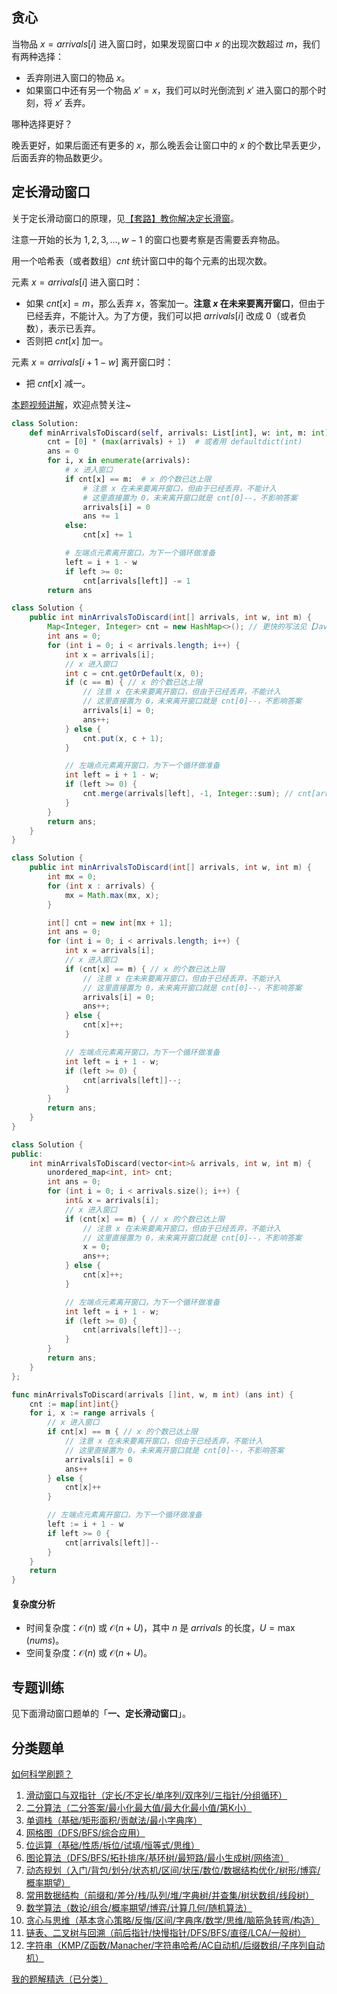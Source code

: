 ## 贪心

当物品 $x = \textit{arrivals}[i]$ 进入窗口时，如果发现窗口中 $x$ 的出现次数超过 $m$，我们有两种选择：

- 丢弃刚进入窗口的物品 $x$。
- 如果窗口中还有另一个物品 $x'=x$，我们可以时光倒流到 $x'$ 进入窗口的那个时刻，将 $x'$ 丢弃。

哪种选择更好？

晚丢更好，如果后面还有更多的 $x$，那么晚丢会让窗口中的 $x$ 的个数比早丢更少，后面丢弃的物品数更少。

## 定长滑动窗口

关于定长滑动窗口的原理，见[【套路】教你解决定长滑窗](https://leetcode.cn/problems/maximum-number-of-vowels-in-a-substring-of-given-length/solutions/2809359/tao-lu-jiao-ni-jie-jue-ding-chang-hua-ch-fzfo/)。

注意一开始的长为 $1,2,3,\dots,w-1$ 的窗口也要考察是否需要丢弃物品。

用一个哈希表（或者数组）$\textit{cnt}$ 统计窗口中的每个元素的出现次数。

元素 $x = \textit{arrivals}[i]$ 进入窗口时：

- 如果 $\textit{cnt}[x]=m$，那么丢弃 $x$，答案加一。**注意 $x$ 在未来要离开窗口**，但由于已经丢弃，不能计入。为了方便，我们可以把 $\textit{arrivals}[i]$ 改成 $0$（或者负数），表示已丢弃。
- 否则把 $\textit{cnt}[x]$ 加一。

元素 $x = \textit{arrivals}[i+1-w]$ 离开窗口时：

- 把 $\textit{cnt}[x]$ 减一。

[本题视频讲解](https://www.bilibili.com/video/BV1TXHZzUE3K/?t=2m11s)，欢迎点赞关注~

```py [sol-Python3]
class Solution:
    def minArrivalsToDiscard(self, arrivals: List[int], w: int, m: int) -> int:
        cnt = [0] * (max(arrivals) + 1)  # 或者用 defaultdict(int)
        ans = 0
        for i, x in enumerate(arrivals):
            # x 进入窗口
            if cnt[x] == m:  # x 的个数已达上限
                # 注意 x 在未来要离开窗口，但由于已经丢弃，不能计入
                # 这里直接置为 0，未来离开窗口就是 cnt[0]--，不影响答案
                arrivals[i] = 0
                ans += 1
            else:
                cnt[x] += 1

            # 左端点元素离开窗口，为下一个循环做准备
            left = i + 1 - w
            if left >= 0:
                cnt[arrivals[left]] -= 1
        return ans
```

```java [sol-Java]
class Solution {
    public int minArrivalsToDiscard(int[] arrivals, int w, int m) {
        Map<Integer, Integer> cnt = new HashMap<>(); // 更快的写法见【Java 数组】
        int ans = 0;
        for (int i = 0; i < arrivals.length; i++) {
            int x = arrivals[i];
            // x 进入窗口
            int c = cnt.getOrDefault(x, 0);
            if (c == m) { // x 的个数已达上限
                // 注意 x 在未来要离开窗口，但由于已经丢弃，不能计入
                // 这里直接置为 0，未来离开窗口就是 cnt[0]--，不影响答案
                arrivals[i] = 0;
                ans++;
            } else {
                cnt.put(x, c + 1);
            }

            // 左端点元素离开窗口，为下一个循环做准备
            int left = i + 1 - w;
            if (left >= 0) {
                cnt.merge(arrivals[left], -1, Integer::sum); // cnt[arrivals[left]]--
            }
        }
        return ans;
    }
}
```

```java [sol-Java 数组]
class Solution {
    public int minArrivalsToDiscard(int[] arrivals, int w, int m) {
        int mx = 0;
        for (int x : arrivals) {
            mx = Math.max(mx, x);
        }

        int[] cnt = new int[mx + 1];
        int ans = 0;
        for (int i = 0; i < arrivals.length; i++) {
            int x = arrivals[i];
            // x 进入窗口
            if (cnt[x] == m) { // x 的个数已达上限
                // 注意 x 在未来要离开窗口，但由于已经丢弃，不能计入
                // 这里直接置为 0，未来离开窗口就是 cnt[0]--，不影响答案
                arrivals[i] = 0;
                ans++;
            } else {
                cnt[x]++;
            }

            // 左端点元素离开窗口，为下一个循环做准备
            int left = i + 1 - w;
            if (left >= 0) {
                cnt[arrivals[left]]--;
            }
        }
        return ans;
    }
}
```

```cpp [sol-C++]
class Solution {
public:
    int minArrivalsToDiscard(vector<int>& arrivals, int w, int m) {
        unordered_map<int, int> cnt;
        int ans = 0;
        for (int i = 0; i < arrivals.size(); i++) {
            int& x = arrivals[i];
            // x 进入窗口
            if (cnt[x] == m) { // x 的个数已达上限
                // 注意 x 在未来要离开窗口，但由于已经丢弃，不能计入
                // 这里直接置为 0，未来离开窗口就是 cnt[0]--，不影响答案
                x = 0;
                ans++;
            } else {
                cnt[x]++;
            }

            // 左端点元素离开窗口，为下一个循环做准备
            int left = i + 1 - w;
            if (left >= 0) {
                cnt[arrivals[left]]--;
            }
        }
        return ans;
    }
};
```

```go [sol-Go]
func minArrivalsToDiscard(arrivals []int, w, m int) (ans int) {
	cnt := map[int]int{}
	for i, x := range arrivals {
		// x 进入窗口
		if cnt[x] == m { // x 的个数已达上限
			// 注意 x 在未来要离开窗口，但由于已经丢弃，不能计入
			// 这里直接置为 0，未来离开窗口就是 cnt[0]--，不影响答案
			arrivals[i] = 0
			ans++
		} else {
			cnt[x]++
		}

		// 左端点元素离开窗口，为下一个循环做准备
		left := i + 1 - w
		if left >= 0 {
			cnt[arrivals[left]]--
		}
	}
	return
}
```

#### 复杂度分析

- 时间复杂度：$\mathcal{O}(n)$ 或 $\mathcal{O}(n + U)$，其中 $n$ 是 $\textit{arrivals}$ 的长度，$U=\max(\textit{nums})$。
- 空间复杂度：$\mathcal{O}(n)$ 或 $\mathcal{O}(n + U)$。

## 专题训练

见下面滑动窗口题单的「**一、定长滑动窗口**」。

## 分类题单

[如何科学刷题？](https://leetcode.cn/circle/discuss/RvFUtj/)

1. [滑动窗口与双指针（定长/不定长/单序列/双序列/三指针/分组循环）](https://leetcode.cn/circle/discuss/0viNMK/)
2. [二分算法（二分答案/最小化最大值/最大化最小值/第K小）](https://leetcode.cn/circle/discuss/SqopEo/)
3. [单调栈（基础/矩形面积/贡献法/最小字典序）](https://leetcode.cn/circle/discuss/9oZFK9/)
4. [网格图（DFS/BFS/综合应用）](https://leetcode.cn/circle/discuss/YiXPXW/)
5. [位运算（基础/性质/拆位/试填/恒等式/思维）](https://leetcode.cn/circle/discuss/dHn9Vk/)
6. [图论算法（DFS/BFS/拓扑排序/基环树/最短路/最小生成树/网络流）](https://leetcode.cn/circle/discuss/01LUak/)
7. [动态规划（入门/背包/划分/状态机/区间/状压/数位/数据结构优化/树形/博弈/概率期望）](https://leetcode.cn/circle/discuss/tXLS3i/)
8. [常用数据结构（前缀和/差分/栈/队列/堆/字典树/并查集/树状数组/线段树）](https://leetcode.cn/circle/discuss/mOr1u6/)
9. [数学算法（数论/组合/概率期望/博弈/计算几何/随机算法）](https://leetcode.cn/circle/discuss/IYT3ss/)
10. [贪心与思维（基本贪心策略/反悔/区间/字典序/数学/思维/脑筋急转弯/构造）](https://leetcode.cn/circle/discuss/g6KTKL/)
11. [链表、二叉树与回溯（前后指针/快慢指针/DFS/BFS/直径/LCA/一般树）](https://leetcode.cn/circle/discuss/K0n2gO/)
12. [字符串（KMP/Z函数/Manacher/字符串哈希/AC自动机/后缀数组/子序列自动机）](https://leetcode.cn/circle/discuss/SJFwQI/)

[我的题解精选（已分类）](https://github.com/EndlessCheng/codeforces-go/blob/master/leetcode/SOLUTIONS.md)
